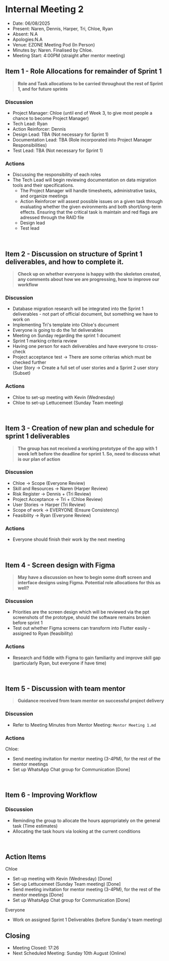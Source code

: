 # Internal Meeting 2

- Date: 06/08/2025
- Present: Naren, Dennis, Harper, Tri, Chloe, Ryan 
- Absent: N.A
- Apologies:N.A
- Venue: EZONE Meeting Pod (In Person)
- Minutes by: Naren. Finalised by Chloe.
- Meeting Start: 4:00PM (straight after mentor meeting)

## Item 1 - Role Allocations for remainder of Sprint 1
> **Role and Task allocations to be carried throughout the rest of Sprint 1, and for future sprints**
 ### Discussion
 - Project Manager: Chloe (until end of Week 3, to give most people a chance to become Project Manager)
 - Tech Lead: Ryan 
 - Action Reinforcer: Dennis 
 - Design Lead: TBA (Not necessary for Sprint 1)
 - Documentation Lead: TBA (Role incorporated into Project Manager Responsibilities)
 - Test Lead: TBA (Not necessary for Sprint 1)
   
 ### Actions
 - Discussing the responsibility of each roles
 - The Tech Lead will begin reviewing documentation on data migration tools and their specifications.
   - The Project Manager will handle timesheets, administrative tasks, and organize meetings
   - Action Reinforcer will assest possible issues on a given task through evaluating whether the given evironments and both short/long-term effects. Ensuring that the critical task is maintain and red flags are adressed through the RAID file 
   - Design lead 
   - Test lead

<br>

## Item 2 - Discussion on structure of Sprint 1 deliverables, and how to complete it.
> **Check up on whether everyone is happy with the skeleton created, any comments about how we are progressing, how to improve our workflow**
 ### Discussion
 - Database migration research will be integrated into the Sprint 1 deliverables - not part of official document, but something we have to work on
 - Implementing Tri's template into Chloe's document
 - Everyone is going to do the 1st deliverables
 - Meeting on Sunday regarding the sprint 1 document
 - Sprint 1 marking criteria review
 - Having one person for each deliverables and have everyone to cross-check
 - Project acceptance test -> There are some criterias which must be checked further
 - User Story -> Create a full set of user stories and a Sprint 2 user story (Subset)

 ### Actions
 - Chloe to set-up meeting with Kevin (Wednesday)
 - Chloe to set-up Lettucemeet (Sunday Team meeting)
<br>

## Item 3 - Creation of new plan and schedule for sprint 1 deliverables
> **The group has not received a working prototype of the app with 1 week left before the deadline for sprint 1. So, need to discuss what is our plan of action**
 ### Discussion
 - Chloe -> Scope (Everyone Review)
 - Skill and Resources -> Naren (Harper Review) 
 - Risk Register -> Dennis + (Tri Review)
 - Project Acceptance -> Tri +  (Chloe Review) 
 - User Stories -> Harper (Tri Review) 
 - Scope of work -> EVERYONE (Ensure Consistency)
 - Feasibility -> Ryan (Everyone Review)
   
 ### Actions
 - Everyone should finish their work by the next meeting 
<br>

## Item 4 - Screen design with Figma
> **May have a discussion on how to begin some draft screen and interface designs using Figma. Potential role allocations for this as well?**
 ### Discussion
 - Priorities are the screen design which will be reviewed via the ppt screenshots of the prototype, should the software remains broken before sprint 1
 - Test out whether Figma screens can transform into Flutter easily - assigned to Ryan (feasibility)
 ### Actions
 - Research and fiddle with Figma to gain familiarity and improve skill gap (particularly Ryan, but everyone if have time)
 <br>

 ## Item 5 - Discussion with team mentor
> **Guidance received from team mentor on successful project delivery**
 ### Discussion
 - Refer to Meeting Minutes from Mentor Meeting: `Mentor Meeting 1.md`
### Actions
Chloe:
- Send meeting invitation for mentor meeting (3-4PM), for the rest of the mentor meetings
- Set up WhatsApp Chat group for Communication [Done]
<br>

## Item 6 - Improving Workflow
 ### Discussion 
 - Reminding the group to allocate the hours appropriately on the general task (Time estimates)
 - Allocating the task hours via looking at the current conditions 
<br>

## Action Items
Chloe
- Set-up meeting with Kevin (Wednesday) [Done]
- Set-up Lettucemeet (Sunday Team meeting) [Done]
- Send meeting invitation for mentor meeting (3-4PM), for the rest of the mentor meetings [Done]
- Set up WhatsApp Chat group for Communication [Done]

Everyone
- Work on assigned Sprint 1 Deliverables (before Sunday's team meeting)

## Closing
- Meeting Closed: 17:26
- Next Scheduled Meeting: Sunday 10th August (Online)
